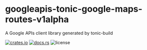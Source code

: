 # googleapis-tonic-google-maps-routes-v1alpha

A Google APIs client library generated by tonic-build

[![crates.io](https://img.shields.io/crates/v/googleapis-tonic-google-maps-routes-v1alpha)](https://crates.io/crates/googleapis-tonic-google-maps-routes-v1alpha)
[![docs.rs](https://img.shields.io/docsrs/googleapis-tonic-google-maps-routes-v1alpha)](https://docs.rs/googleapis-tonic-google-maps-routes-v1alpha)
![license](https://img.shields.io/crates/l/googleapis-tonic-google-maps-routes-v1alpha)
